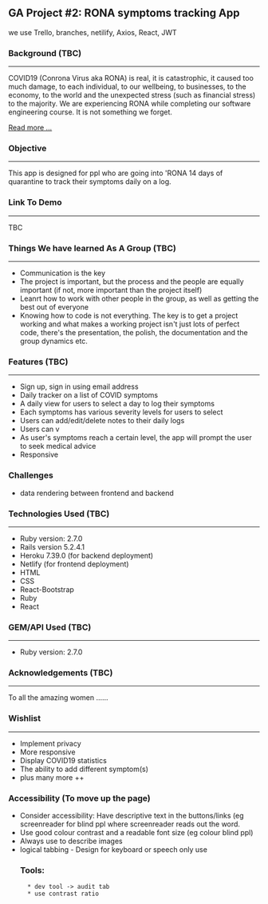 ## GA Project #2: RONA symptoms tracking App

we use Trello, branches, netilify, Axios, React, JWT
 

### Background (TBC)
___

COVID19 (Conrona Virus aka RONA) is real, it is catastrophic, it caused too much damage, to each individual, to our wellbeing, to businesses, to the economy, to the world and the unexpected stress (such as financial stress) to the majority. We are experiencing RONA while completing our software engineering course. It is not something we forget.

[Read more ...](http://www.sailprogram.org.au/site/)

### Objective
___
This app is designed for ppl who are going into 'RONA 14 days of quarantine to track their symptoms daily on a log.

### Link To Demo
___

TBC


### Things We have learned As A Group (TBC)
___
* Communication is the key
* The project is important, but the process and the people are equally important (if not, more important than the project itself)
* Leanrt how to work with other people in the group, as well as getting the best out of everyone
* Knowing how to code is not everything. The key is to get a project working and what makes a working project isn't just lots of perfect code, there's the presentation, the polish, the documentation and the group dynamics etc.

### Features (TBC)
___

* Sign up, sign in using email address
* Daily tracker on a list of COVID symptoms
* A daily view for users to select a day to log their symptoms 
* Each symptoms has various severity levels for users to select
* Users can add/edit/delete notes to their daily logs
* Users can v
* As user's symptoms reach a certain level, the app will prompt the user to seek medical advice
* Responsive

### Challenges
* data rendering between frontend and backend  

### Technologies Used (TBC)
___

* Ruby version: 2.7.0
* Rails version 5.2.4.1
* Heroku 7.39.0 (for backend deployment)
* Netlify (for frontend deployment)
* HTML
* CSS
* React-Bootstrap
* Ruby
* React

### GEM/API Used (TBC)
___

* Ruby version: 2.7.0

### Acknowledgements (TBC)
---

To all the amazing women ......

### Wishlist
---
* Implement privacy
* More responsive
* Display COVID19 statistics
* The ability to add different symptom(s)
* plus many more ++

### Accessibility (To move up the page)
* Consider accessibility:
Have descriptive text in the buttons/links (eg screenreader for blind ppl where screenreader reads out the word.
* Use good colour contrast and a readable font size (eg colour blind ppl)
* Always use <alt> to describe images
* logical tabbing - Design for keyboard or speech only use
    ### Tools: 
        * dev tool -> audit tab 
        * use contrast ratio